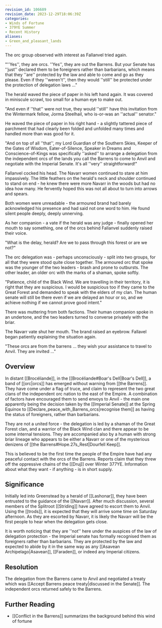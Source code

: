 ```yaml
---
revision_id: 106689
revision_date: 2023-12-29T18:06:39Z
categories:
- Winds of Fortune
- 379YE Summer
- Recent History
aliases:
- Green_and_pleasant_lands
---
```


The orc group observed with interest as Fallanvel tried again.

"''Yes'', they are orcs. ''Yes'', they are out the Barrens. But your Senate has ''just'' declared them to be foreigners rather than barbarians, which means that they ''are'' protected by the law and able to come and go as they please. Even if they ''weren't'', then they would ''still'' be protected under the protection of delegation laws ..."

The herald waved the piece of paper in his left hand again. It was covered in miniscule scrawl, too small for a human eye to make out.

"And even if ''that'' were not true, they would ''still'' have this invitation from the Wintermark fellow, Jorma Steelhail, who is-or-was an ''actual'' senator."

He waved the piece of paper in his right hand - a slightly tattered piece of parchment that had clearly been folded and unfolded many times and handled more than was good for it.

"And on top of all ''that'', my Lord Guardian of the Southern Skies, Keeper of the Gates of Wisdom, Eater-of-Silence, Speaker in Dreams and Conscience-of-Kings was specifically ''asked'' to arrange a delegation from the independent orcs of the lands you call the Barrens to come to Anvil and negotiate with the Imperial Senate. It's all ''very'' straightforward!"

Fallanvel cocked his head. The Navarr women continued to stare at him impassively. The little feathers on the herald's neck and shoulder continued to stand on end - he knew there were more Navarr in the woods but had no idea how many. He fervently hoped this was not all about to turn into arrows and spears.

Both women were unreadable - the armoured brand had barely acknowledged his presence and had said not one word to him. He found silent people deeply, deeply unnerving.

As her companion - a vate if the herald was any judge - finally opened her mouth to say something, one of the orcs behind Fallanvel suddenly raised their voice.

"What is the delay, herald? Are we to pass through this forest or are we not?"

The orc delegation was - perhaps unconsciously - split into two groups, for all that they were stood quite close together. The armoured orc that spoke was the younger of the two leaders - brash and prone to outbursts. The other leader, an older orc with the marks of a shaman, spoke softly.

"Patience, child of the Black Wind. We are travelling in their territory, it is right that they are suspicious. I would be suspicious too if they came to the Great Forest and demanded to speak with the elders of my clan. The human senate will still be there even if we are delayed an hour or so, and we achieve nothing if we cannot prove good intent."

There was muttering from both factions. Their human companion spoke in an undertone, and the two leaders turned to converse privately with the briar.

The Navarr vate shut her mouth. The brand raised an eyebrow. Fallavel began patiently explaining the situation again.

"These orcs are from the barrens ... they wish your assistance to travel to Anvil. They are invited ..."

## Overview
In distant [[Brocéliande]], in the [[Brocéliande#Boar's Dell|Boar's Dell]], a band of [[orc|orcs]] has emerged without warning from [[the Barrens]]. They have come under a flag of truce, and claim to represent the two great clans of the independent orc nation to the east of the Empire. A combination of factors have encouraged them to send envoys to Anvil - the main one apparently being the decision taken by the [[Imperial Senate]] at the Spring Equinox to [[Declare_peace_with_Barrens_orcs|recognise them]] as having the status of foreigners, rather than barbarians.

They are not a united force - the delegation is led by a shaman of the Great Forest clan, and a warrior of the Black Wind clan and there appear to be some internal tensions. They are accompanied also by a human with strong briar lineage who appears to be either a Navarr or one of the mysterious denizens of [[the Barrens#Hope.27s_Rest|Dourfell Keep]].

This is believed to be the first time the people of the Empire have had any peaceful contact with the orcs of the Barrens. Reports claim that they threw off the oppressive chains of the [[Druj]] over Winter 377YE. Information about what they want - if anything - is in short supply.

## Significance
Initially led into Greenstead by a herald of [[Lashonar]], they have been entrusted to the guidance of the [[Navarr]]. After much discussion, several members of the Splitroot [[Striding]] have agreed to escort them to Anvil. Using the [[trods]], it is expected that they will arrive some time on Saturday afternoon. As they are escorted by Navarr, it is likely the Navarr will be the first people to hear when the delegation gets close.

It is worth noticing that they are ''not'' here under the auspices of the law of delegation protection - the Imperial senate has formally recognised them as foreigners rather than barbarians. They are protected by the law and expected to abide by it in the same way as any [[Asavean Archipelago|Asavean]], [[Faraden]], or indeed any Imperial citizens.

## Resolution
The delegation from the Barrens came to Anvil and negotiated a treaty which was [[Accept Barrens peace treaty|discussed in the Senate]]. The independent orcs returned safely to the Barrens.




## Further Reading
* [[Conflict in the Barrens]] summarizes the background behind this wind of fortune